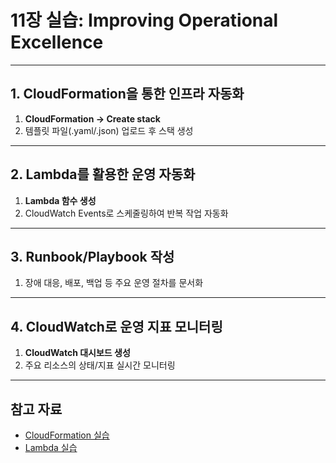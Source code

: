 # 11장 실습: Improving Operational Excellence

---

## 1. CloudFormation을 통한 인프라 자동화

1. **CloudFormation → Create stack**
2. 템플릿 파일(.yaml/.json) 업로드 후 스택 생성

---

## 2. Lambda를 활용한 운영 자동화

1. **Lambda 함수 생성**
2. CloudWatch Events로 스케줄링하여 반복 작업 자동화

---

## 3. Runbook/Playbook 작성

1. 장애 대응, 배포, 백업 등 주요 운영 절차를 문서화

---

## 4. CloudWatch로 운영 지표 모니터링

1. **CloudWatch 대시보드 생성**
2. 주요 리소스의 상태/지표 실시간 모니터링

---

## 참고 자료

- [CloudFormation 실습](https://docs.aws.amazon.com/ko_kr/AWSCloudFormation/latest/UserGuide/GettingStarted.Walkthrough.html)
- [Lambda 실습](https://docs.aws.amazon.com/ko_kr/lambda/latest/dg/getting-started.html)
